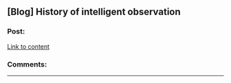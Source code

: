 ## [Blog] History of intelligent observation

### Post:

[Link to content](https://drewdevault.com/2017/12/02/History-of-intelligent-observation.html)

### Comments:

---

